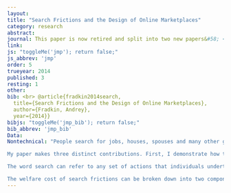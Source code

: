 ```yaml
---
layout:
title: "Search Frictions and the Design of Online Marketplaces"
category: research
abstract: 
journal: This paper is now retired and split into two new papers&#58; <br> Search, Matching, and the Role of Digital Marketplace Design in Enabling Trade&#58; Evidence from Airbnb <br> A Simulation Approach to Designing Digital Matching Platforms. <br> For a copy please contact me.
link: 
js: "toggleMe('jmp'); return false;"
js_abbrev: 'jmp'
order: 5
trueyear: 2014
published: 3
resting: 1
other: 
bib: <br> @article{fradkin2014search,
  title={Search Frictions and the Design of Online Marketplaces},
  author={Fradkin, Andrey},
  year={2014}}
bibjs: "toggleMe('jmp_bib'); return false;"
bib_abbrev: 'jmp_bib'
Data: 
Nontechnical: "People search for jobs, houses, spouses and many other goods. Theory tells us that markets where search is important can work very differently than standard competitive marketplaces. However, it has been difficult to test theories of search in practice because search behavior is typically unobserved. I use a novel dataset of over a million search spells in an online marketplace to study search frictions.

My paper makes three distinct contributions. First, I demonstrate how to use detailed data on communication and transactions in marketplaces in order to quantify the welfare cost of search frictions. Second, I apply my methodology to Airbnb, a large and growing online marketplace for accommodations. Lastly, I study how a market designer can create a set of policies to improve market outcomes.

The word search can refer to any set of actions that individuals undertake in order to acquire more information. Some common types of search include asking friends for advice, browsing the internet, submitting applications and talking to potential partners. In this paper I will focus on just one step in the search process: that of sending contacts and talking to potential partners. 

The welfare cost of search frictions can be broken down into two components. The first is that search itself takes up valuable time and effort. The second is that the lack of perfect information about all options creates suboptimal matches in the marketplace. In turn, the degree to which matches are suboptimal depends on how intensively people search, the information already available to searchers, the amount of congestion in the marketplace and the realized quality of potential partners in the market. The cause of suboptimal matches is critical because it determines what policies should be undertaken to improve market outcomes."
---
```


